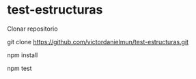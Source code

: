 # test-estructuras

Clonar repositorio

git clone https://github.com/victordanielmun/test-estructuras.git

npm install

npm test

